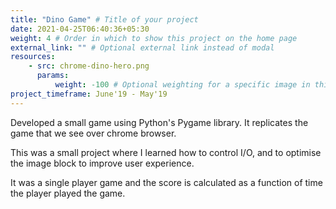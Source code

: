 ```yaml
---
title: "Dino Game" # Title of your project
date: 2021-04-25T06:40:36+05:30
weight: 4 # Order in which to show this project on the home page
external_link: "" # Optional external link instead of modal
resources:
    - src: chrome-dino-hero.png
      params:
          weight: -100 # Optional weighting for a specific image in this project folder
project_timeframe: June'19 - May'19
---
```

Developed a small game using Python's Pygame library. It replicates the game that we see over chrome browser.

This was a small project where I learned how to control I/O, and to optimise the image block to improve user experience.

It was a single player game and the score is calculated as a function of time the player played the  game.

